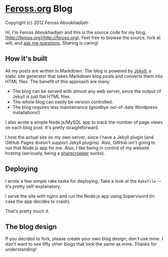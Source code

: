# [Feross.org](http://feross.org) Blog

Copyright (c) 2012 Feross Aboukhadijeh

Hi, I'm Feross Aboukhadijeh and this is the source code for my blog, [http://feross.org](http://feross.org). Feel free to browse the source, fork at will, and [ask me questions](http://twitter.com/FreeTheFeross). Sharing is caring!


## How it's built

All my posts are written in Markdown. The blog is powered by [Jekyll](http://github.com/mojombo/jekyll), a static site generator that takes Markdown blog posts and converts them into HTML files. The benefit of this approach are many:

- The blog can be served with almost any web server, since the output of Jekyll is just flat HTML files.
- The whole blog can easily be version controlled.
- The blog requires less maintainance (goodbye out-of-date Wordpress installations!)

I also wrote a simple Node.js/MySQL app to track the number of page views on each blog post. It's pretty straightforward.

I host the actual site on my own server, since I have a Jekyll plugin (and GitHub Pages doesn't support Jekyll plugins). Also, GitHub isn't going to run that Node.js app for me. Also, I like being in control of my website hosting (seriously, being a [sharecropper](http://www.tbray.org/ongoing/When/200x/2003/07/12/WebsThePlace) sucks).


## Deploying

I wrote a few simple rake tasks for deploying. Take a look at the `Rakefile` -- it's pretty self-explanatory.

I serve the site with nginx and run the Node.js app using Supervisord (in case the app decides to crash).

That's pretty much it.


## The blog design

If you decided to fork, please create your own blog design, don't use mine. I don't want to see fifty other blogs that look the same as mine. Thanks for understanding!

